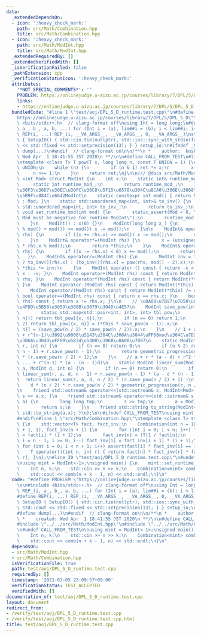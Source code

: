 ```yaml
---
data:
  _extendedDependsOn:
  - icon: ':heavy_check_mark:'
    path: src/Math/Combination.hpp
    title: src/Math/Combination.hpp
  - icon: ':heavy_check_mark:'
    path: src/Math/ModInt.hpp
    title: src/Math/ModInt.hpp
  _extendedRequiredBy: []
  _extendedVerifiedWith: []
  _isVerificationFailed: false
  _pathExtension: cpp
  _verificationStatusIcon: ':heavy_check_mark:'
  attributes:
    '*NOT_SPECIAL_COMMENTS*': ''
    PROBLEM: https://onlinejudge.u-aizu.ac.jp/courses/library/7/DPL/5/DPL_5_D
    links:
    - https://onlinejudge.u-aizu.ac.jp/courses/library/7/DPL/5/DPL_5_D
  bundledCode: "#line 1 \"test/aoj/DPL_5_D_runtime.test.cpp\"\n#define PROBLEM \"\
    https://onlinejudge.u-aizu.ac.jp/courses/library/7/DPL/5/DPL_5_D\"\n\n#include\
    \ <bits/stdc++.h>  // clang-format off\nusing Int = long long;\n#define REP_(i,\
    \ a_, b_, a, b, ...) for (Int i = (a), lim##i = (b); i < lim##i; i++)\n#define\
    \ REP(i, ...) REP_(i, __VA_ARGS__, __VA_ARGS__, 0, __VA_ARGS__)\nstruct SetupIO\
    \ { SetupIO() { std::cin.tie(nullptr), std::ios::sync_with_stdio(false), std::cout\
    \ << std::fixed << std::setprecision(13); } } setup_io;\n#ifndef _MY_DEBUG\n#define\
    \ dump(...)\n#endif  // clang-format on\n\n/**\n *    author:  knshnb\n *    created:\
    \ Wed Apr  1 18:41:55 JST 2020\n **/\n\n#define CALL_FROM_TEST\n#line 1 \"src/Math/ModInt.hpp\"\
    \ntemplate <class T> T pow(T x, long long n, const T UNION = 1) {\n    T ret =\
    \ UNION;\n    while (n) {\n        if (n & 1) ret *= x;\n        x *= x;\n   \
    \     n >>= 1;\n    }\n    return ret;\n}\n\n/// @docs src/Math/ModInt.md\ntemplate\
    \ <int Mod> struct ModInt {\n    int x;\n    static int& runtime_mod() {\n   \
    \     static int runtime_mod_;\n        return runtime_mod_;\n    }\n    // \u30C6\
    \u30F3\u30D7\u30EC\u30FC\u30C8\u5F15\u6570\u304C\u8CA0\u306E\u3068\u304D\u306F\
    \u5B9F\u884C\u6642ModInt\n    static constexpr int mod() { return Mod < 0 ? runtime_mod()\
    \ : Mod; }\n    static std::unordered_map<int, int>& to_inv() {\n        static\
    \ std::unordered_map<int, int> to_inv_;\n        return to_inv_;\n    }\n    static\
    \ void set_runtime_mod(int mod) {\n        static_assert(Mod < 0, \"template parameter\
    \ Mod must be negative for runtime ModInt\");\n        runtime_mod() = mod, to_inv().clear();\n\
    \    }\n    ModInt() : x(0) {}\n    ModInt(long long x_) {\n        if ((x = x_\
    \ % mod() + mod()) >= mod()) x -= mod();\n    }\n\n    ModInt& operator+=(ModInt\
    \ rhs) {\n        if ((x += rhs.x) >= mod()) x -= mod();\n        return *this;\n\
    \    }\n    ModInt& operator*=(ModInt rhs) {\n        x = (unsigned long long)x\
    \ * rhs.x % mod();\n        return *this;\n    }\n    ModInt& operator-=(ModInt\
    \ rhs) {\n        if ((x -= rhs.x) < 0) x += mod();\n        return *this;\n \
    \   }\n    ModInt& operator/=(ModInt rhs) {\n        ModInt inv = to_inv().count(rhs.x)\
    \ ? to_inv()[rhs.x] : (to_inv()[rhs.x] = pow(rhs, mod() - 2).x);\n        return\
    \ *this *= inv;\n    }\n    ModInt operator-() const { return -x < 0 ? mod() -\
    \ x : -x; }\n    ModInt operator+(ModInt rhs) const { return ModInt(*this) +=\
    \ rhs; }\n    ModInt operator*(ModInt rhs) const { return ModInt(*this) *= rhs;\
    \ }\n    ModInt operator-(ModInt rhs) const { return ModInt(*this) -= rhs; }\n\
    \    ModInt operator/(ModInt rhs) const { return ModInt(*this) /= rhs; }\n   \
    \ bool operator==(ModInt rhs) const { return x == rhs.x; }\n    bool operator!=(ModInt\
    \ rhs) const { return x != rhs.x; }\n\n    // \u8A08\u7B97\u7D50\u679C\u3092map\u306B\
    \u4FDD\u5B58\u3059\u308B\u3079\u304D\u4E57\n    ModInt save_pow(int n) const {\n\
    \        static std::map<std::pair<int, int>, int> tbl_pow;\n        if (tbl_pow.count({x,\
    \ n})) return tbl_pow[{x, n}];\n        if (n == 0) return 1;\n        if (n %\
    \ 2) return tbl_pow[{x, n}] = (*this * save_pow(n - 1)).x;\n        return tbl_pow[{x,\
    \ n}] = (save_pow(n / 2) * save_pow(n / 2)).x;\n    }\n    // 1 + r + r^2 + ...\
    \ + r^(n-1)\u3092\u9006\u5143\u304C\u306A\u3044\uFF08mod\u304C\u7D20\u6570\u3067\
    \u306A\u3044\uFF09\u5834\u5408\u306B\u8A08\u7B97\n    static ModInt geometric_progression(ModInt\
    \ r, int n) {\n        if (n == 0) return 0;\n        if (n % 2) return geometric_progression(r,\
    \ n - 1) + r.save_pow(n - 1);\n        return geometric_progression(r, n / 2)\
    \ * (r.save_pow(n / 2) + 1);\n    }\n    // a + r * (a - d) + r^2 * (a - 2d) +\
    \ ... + r^(n-1) * (a - (n - 1)d)\n    static ModInt linear_sum(ModInt r, ModInt\
    \ a, ModInt d, int n) {\n        if (n == 0) return 0;\n        if (n % 2) return\
    \ linear_sum(r, a, d, n - 1) + r.save_pow(n - 1) * (a - d * (n - 1));\n      \
    \  return linear_sum(r, a, d, n / 2) * (r.save_pow(n / 2) + 1) -\n           \
    \    d * (n / 2) * r.save_pow(n / 2) * geometric_progression(r, n / 2);\n    }\n\
    \n    friend std::ostream& operator<<(std::ostream& s, ModInt<Mod> a) { return\
    \ s << a.x; }\n    friend std::istream& operator>>(std::istream& s, ModInt<Mod>&\
    \ a) {\n        long long tmp;\n        s >> tmp;\n        a = ModInt<Mod>(tmp);\n\
    \        return s;\n    }\n    friend std::string to_string(ModInt<Mod> a) { return\
    \ std::to_string(a.x); }\n};\n\n#ifndef CALL_FROM_TEST\nusing mint = ModInt<1000000007>;\n\
    #endif\n#line 1 \"src/Math/Combination.hpp\"\ntemplate <class T> struct Combination\
    \ {\n    std::vector<T> fact, fact_inv;\n    Combination(int n = 1000003) : fact(n\
    \ + 1, 1), fact_inv(n + 1) {\n        for (int i = 0; i < n; i++) fact[i + 1]\
    \ = fact[i] * (i + 1);\n        fact_inv[n] = (T)1 / fact[n];\n        for (int\
    \ i = n - 1; i >= 0; i--) fact_inv[i] = fact_inv[i + 1] * (i + 1);\n        //\
    \ for (int i = 0; i < n + 1; i++) assert(fact[i] * fact_inv[i] == 1);\n    }\n\
    \    T operator()(int n, int r) { return fact[n] * fact_inv[r] * fact_inv[n -\
    \ r]; }\n};\n#line 20 \"test/aoj/DPL_5_D_runtime.test.cpp\"\n#undef CALL_FROM_TEST\n\
    \nusing mint = ModInt<-1>;\nsigned main() {\n    mint::set_runtime_mod(1000000007);\n\
    \    Int n, k;\n    std::cin >> n >> k;\n    Combination<mint> comb(n + k - 1);\n\
    \    std::cout << comb(n + k - 1, n) << std::endl;\n}\n"
  code: "#define PROBLEM \"https://onlinejudge.u-aizu.ac.jp/courses/library/7/DPL/5/DPL_5_D\"\
    \n\n#include <bits/stdc++.h>  // clang-format off\nusing Int = long long;\n#define\
    \ REP_(i, a_, b_, a, b, ...) for (Int i = (a), lim##i = (b); i < lim##i; i++)\n\
    #define REP(i, ...) REP_(i, __VA_ARGS__, __VA_ARGS__, 0, __VA_ARGS__)\nstruct\
    \ SetupIO { SetupIO() { std::cin.tie(nullptr), std::ios::sync_with_stdio(false),\
    \ std::cout << std::fixed << std::setprecision(13); } } setup_io;\n#ifndef _MY_DEBUG\n\
    #define dump(...)\n#endif  // clang-format on\n\n/**\n *    author:  knshnb\n\
    \ *    created: Wed Apr  1 18:41:55 JST 2020\n **/\n\n#define CALL_FROM_TEST\n\
    #include \"../../src/Math/ModInt.hpp\"\n#include \"../../src/Math/Combination.hpp\"\
    \n#undef CALL_FROM_TEST\n\nusing mint = ModInt<-1>;\nsigned main() {\n    mint::set_runtime_mod(1000000007);\n\
    \    Int n, k;\n    std::cin >> n >> k;\n    Combination<mint> comb(n + k - 1);\n\
    \    std::cout << comb(n + k - 1, n) << std::endl;\n}\n"
  dependsOn:
  - src/Math/ModInt.hpp
  - src/Math/Combination.hpp
  isVerificationFile: true
  path: test/aoj/DPL_5_D_runtime.test.cpp
  requiredBy: []
  timestamp: '2021-03-05 23:09:57+09:00'
  verificationStatus: TEST_ACCEPTED
  verifiedWith: []
documentation_of: test/aoj/DPL_5_D_runtime.test.cpp
layout: document
redirect_from:
- /verify/test/aoj/DPL_5_D_runtime.test.cpp
- /verify/test/aoj/DPL_5_D_runtime.test.cpp.html
title: test/aoj/DPL_5_D_runtime.test.cpp
---
```

